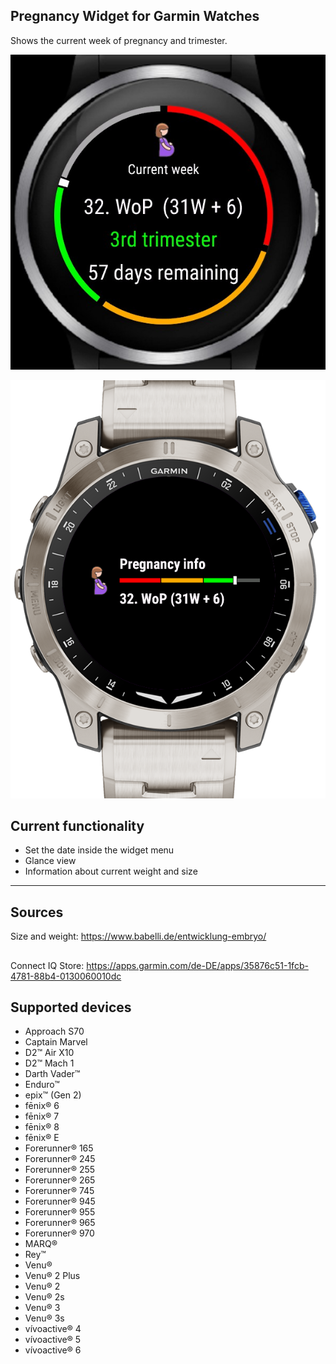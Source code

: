 ## Pregnancy Widget for Garmin Watches

Shows the current week of pregnancy and trimester.

![MainView](screenshots/ConnectIQ/MainViewENG.jpeg) 

![MainView](screenshots/ConnectIQ/GlanceViewENG.png)

## Current functionality

- Set the date inside the widget menu
- Glance view
- Information about current weight and size

---------
## Sources

Size and weight: https://www.babelli.de/entwicklung-embryo/

##
Connect IQ Store:
https://apps.garmin.com/de-DE/apps/35876c51-1fcb-4781-88b4-0130060010dc


## Supported devices

- Approach S70
- Captain Marvel
- D2™ Air X10
- D2™ Mach 1
- Darth Vader™
- Enduro™
- epix™ (Gen 2)
- fēnix® 6
- fēnix® 7
- fēnix® 8
- fēnix® E
- Forerunner® 165
- Forerunner® 245
- Forerunner® 255
- Forerunner® 265
- Forerunner® 745
- Forerunner® 945
- Forerunner® 955
- Forerunner® 965
- Forerunner® 970
- MARQ®
- Rey™
- Venu®
- Venu® 2 Plus
- Venu® 2
- Venu® 2s
- Venu® 3
- Venu® 3s
- vívoactive® 4
- vívoactive® 5
- vívoactive® 6

